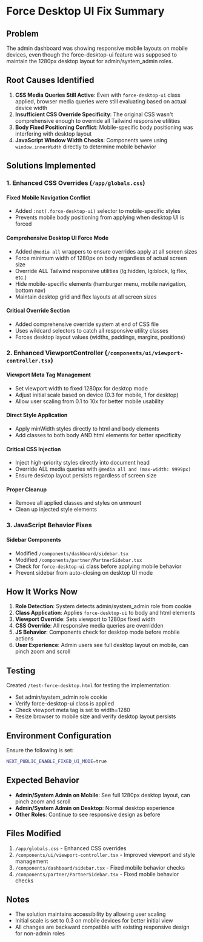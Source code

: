 # Force Desktop UI Fix Summary

## Problem
The admin dashboard was showing responsive mobile layouts on mobile devices, even though the force-desktop-ui feature was supposed to maintain the 1280px desktop layout for admin/system_admin roles.

## Root Causes Identified

1. **CSS Media Queries Still Active**: Even with `force-desktop-ui` class applied, browser media queries were still evaluating based on actual device width
2. **Insufficient CSS Override Specificity**: The original CSS wasn't comprehensive enough to override all Tailwind responsive utilities
3. **Body Fixed Positioning Conflict**: Mobile-specific body positioning was interfering with desktop layout
4. **JavaScript Window Width Checks**: Components were using `window.innerWidth` directly to determine mobile behavior

## Solutions Implemented

### 1. Enhanced CSS Overrides (`/app/globals.css`)

#### Fixed Mobile Navigation Conflict
- Added `:not(.force-desktop-ui)` selector to mobile-specific styles
- Prevents mobile body positioning from applying when desktop UI is forced

#### Comprehensive Desktop UI Force Mode
- Added `@media all` wrappers to ensure overrides apply at all screen sizes
- Force minimum width of 1280px on body regardless of actual screen size
- Override ALL Tailwind responsive utilities (lg:hidden, lg:block, lg:flex, etc.)
- Hide mobile-specific elements (hamburger menu, mobile navigation, bottom nav)
- Maintain desktop grid and flex layouts at all screen sizes

#### Critical Override Section
- Added comprehensive override system at end of CSS file
- Uses wildcard selectors to catch all responsive utility classes
- Forces desktop layout values (widths, paddings, margins, positions)

### 2. Enhanced ViewportController (`/components/ui/viewport-controller.tsx`)

#### Viewport Meta Tag Management
- Set viewport width to fixed 1280px for desktop mode
- Adjust initial scale based on device (0.3 for mobile, 1 for desktop)
- Allow user scaling from 0.1 to 10x for better mobile usability

#### Direct Style Application
- Apply minWidth styles directly to html and body elements
- Add classes to both body AND html elements for better specificity

#### Critical CSS Injection
- Inject high-priority styles directly into document head
- Override ALL media queries with `@media all and (max-width: 9999px)`
- Ensure desktop layout persists regardless of screen size

#### Proper Cleanup
- Remove all applied classes and styles on unmount
- Clean up injected style elements

### 3. JavaScript Behavior Fixes

#### Sidebar Components
- Modified `/components/dashboard/sidebar.tsx`
- Modified `/components/partner/PartnerSidebar.tsx`
- Check for `force-desktop-ui` class before applying mobile behavior
- Prevent sidebar from auto-closing on desktop UI mode

## How It Works Now

1. **Role Detection**: System detects admin/system_admin role from cookie
2. **Class Application**: Applies `force-desktop-ui` to body and html elements
3. **Viewport Override**: Sets viewport to 1280px fixed width
4. **CSS Override**: All responsive media queries are overridden
5. **JS Behavior**: Components check for desktop mode before mobile actions
6. **User Experience**: Admin users see full desktop layout on mobile, can pinch zoom and scroll

## Testing

Created `/test-force-desktop.html` for testing the implementation:
- Set admin/system_admin role cookie
- Verify force-desktop-ui class is applied
- Check viewport meta tag is set to width=1280
- Resize browser to mobile size and verify desktop layout persists

## Environment Configuration

Ensure the following is set:
```bash
NEXT_PUBLIC_ENABLE_FIXED_UI_MODE=true
```

## Expected Behavior

- **Admin/System Admin on Mobile**: See full 1280px desktop layout, can pinch zoom and scroll
- **Admin/System Admin on Desktop**: Normal desktop experience
- **Other Roles**: Continue to see responsive design as before

## Files Modified

1. `/app/globals.css` - Enhanced CSS overrides
2. `/components/ui/viewport-controller.tsx` - Improved viewport and style management
3. `/components/dashboard/sidebar.tsx` - Fixed mobile behavior checks
4. `/components/partner/PartnerSidebar.tsx` - Fixed mobile behavior checks

## Notes

- The solution maintains accessibility by allowing user scaling
- Initial scale is set to 0.3 on mobile devices for better initial view
- All changes are backward compatible with existing responsive design for non-admin roles